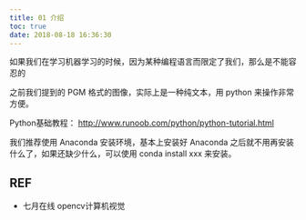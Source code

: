```yaml
---
title: 01 介绍
toc: true
date: 2018-08-18 16:36:30
---
```

如果我们在学习机器学习的时候，因为某种编程语言而限定了我们，那么是不能容忍的

之前我们提到的 PGM 格式的图像，实际上是一种纯文本，用 python 来操作非常方便。


Python基础教程： http://www.runoob.com/python/python-tutorial.html

我们推荐使用 Anaconda 安装环境，基本上安装好 Anaconda 之后就不用再安装什么了，如果还缺少什么，可以使用 conda install xxx 来安装。





## REF

- 七月在线 opencv计算机视觉
